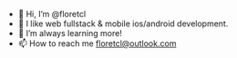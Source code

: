 - 👋 Hi, I’m @floretcl
- 👀 I like web fullstack & mobile ios/android development.
- 🌱 I’m always learning more!
- 📫 How to reach me floretcl@outlook.com
